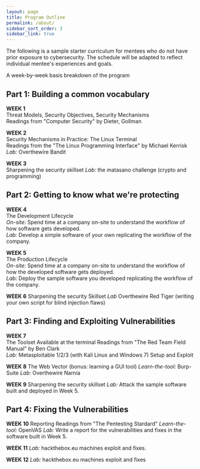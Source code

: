 ```yaml
---
layout: page
title: Program Outline
permalink: /about/
sidebar_sort_order: 3
sidebar_link: true
---
```


The following is a sample starter curriculum for mentees
who do not have prior exposure to cybersecurity. The schedule will be adapted
to reflect individual mentee's experiences and goals.

<p class="message">
A week-by-week basis breakdown of the program
</p>

## Part 1: Building a common vocabulary
__WEEK 1__  
Threat Models, Security Objectives, Security Mechanisms   
Readings from "Computer Security" by Dieter, Gollman

__WEEK 2__  
Security Mechanisms in Practice: The Linux Terminal   
Readings from the "The Linux Programming Interface" by Michael Kerrisk  
*Lab:* Overthewire Bandit

__WEEK 3__   
Sharpening the security skillset
*Lab:* the matasano challenge (crypto and programming)


## Part 2: Getting to know what we're protecting
__WEEK 4__  
The Development Lifecycle  
*On-site:* Spend time at a company on-site to understand the workflow 
of how software gets developed.  
*Lab:* Develop a simple software of your own replicating the workflow 
of the company.

__WEEK 5__   
The Production Lifecycle  
*On-site:* Spend time at a company on-site to understand the workflow
of how the developed software gets deployed.  
*Lab:* Deploy the sample software you developed replicating the workflow of the company.

__WEEK 6__
Sharpening the security Skillset
*Lab* Overthewire Red Tiger (writing your own script for blind injection flaws)

## Part 3: Finding and Exploiting Vulnerabilities
__WEEK 7__   
The Toolset Available at the terminal 
Readings from "The Red Team Field Manual" by Ben Clark    
*Lab:* Metasploitable 1/2/3 (with Kali Linux and Windows 7) Setup and Exploit

__WEEK 8__
The Web Vector (bonus: learning a GUI tool)
*Learn-the-tool:* Burp-Suite
*Lab:* Overthewire Narnia

__WEEK 9__
Sharpening the security skillset
*Lab:* Attack the sample software built and deployed in Week 5.

## Part 4: Fixing the Vulnerabilities
__WEEK 10__
Reporting
Readings from "The Pentesting Stardard"
*Learn-the-tool:* OpenVAS
*Lab:* Write a report for the vulnerabilities and fixes in the software built in Week 5.

__WEEK 11__
*Lab:* hackthebox.eu machines exploit and fixes.

__WEEK 12__
*Lab:* hackthebox.eu machines exploit and fixes

